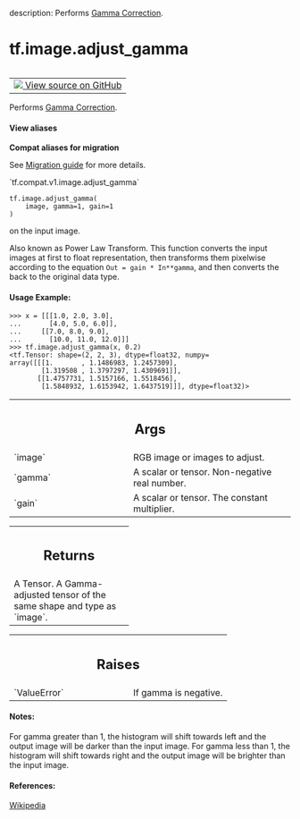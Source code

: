 description: Performs [Gamma Correction](http://en.wikipedia.org/wiki/Gamma_correction).

<div itemscope itemtype="http://developers.google.com/ReferenceObject">
<meta itemprop="name" content="tf.image.adjust_gamma" />
<meta itemprop="path" content="Stable" />
</div>

# tf.image.adjust_gamma

<!-- Insert buttons and diff -->

<table class="tfo-notebook-buttons tfo-api nocontent" align="left">
<td>
  <a target="_blank" href="https://github.com/tensorflow/tensorflow/blob/r2.4/tensorflow/python/ops/image_ops_impl.py#L2133-L2195">
    <img src="https://www.tensorflow.org/images/GitHub-Mark-32px.png" />
    View source on GitHub
  </a>
</td>
</table>



Performs [Gamma Correction](http://en.wikipedia.org/wiki/Gamma_correction).

<section class="expandable">
  <h4 class="showalways">View aliases</h4>
  <p>
<b>Compat aliases for migration</b>
<p>See
<a href="https://www.tensorflow.org/guide/migrate">Migration guide</a> for
more details.</p>
<p>`tf.compat.v1.image.adjust_gamma`</p>
</p>
</section>

<pre class="devsite-click-to-copy prettyprint lang-py tfo-signature-link">
<code>tf.image.adjust_gamma(
    image, gamma=1, gain=1
)
</code></pre>



<!-- Placeholder for "Used in" -->

on the input image.

Also known as Power Law Transform. This function converts the
input images at first to float representation, then transforms them
pixelwise according to the equation `Out = gain * In**gamma`,
and then converts the back to the original data type.

#### Usage Example:



```
>>> x = [[[1.0, 2.0, 3.0],
...       [4.0, 5.0, 6.0]],
...     [[7.0, 8.0, 9.0],
...       [10.0, 11.0, 12.0]]]
>>> tf.image.adjust_gamma(x, 0.2)
<tf.Tensor: shape=(2, 2, 3), dtype=float32, numpy=
array([[[1.       , 1.1486983, 1.2457309],
        [1.319508 , 1.3797297, 1.4309691]],
       [[1.4757731, 1.5157166, 1.5518456],
        [1.5848932, 1.6153942, 1.6437519]]], dtype=float32)>
```

<!-- Tabular view -->
 <table class="responsive fixed orange">
<colgroup><col width="214px"><col></colgroup>
<tr><th colspan="2"><h2 class="add-link">Args</h2></th></tr>

<tr>
<td>
`image`
</td>
<td>
RGB image or images to adjust.
</td>
</tr><tr>
<td>
`gamma`
</td>
<td>
A scalar or tensor. Non-negative real number.
</td>
</tr><tr>
<td>
`gain`
</td>
<td>
A scalar or tensor. The constant multiplier.
</td>
</tr>
</table>



<!-- Tabular view -->
 <table class="responsive fixed orange">
<colgroup><col width="214px"><col></colgroup>
<tr><th colspan="2"><h2 class="add-link">Returns</h2></th></tr>
<tr class="alt">
<td colspan="2">
A Tensor. A Gamma-adjusted tensor of the same shape and type as `image`.
</td>
</tr>

</table>



<!-- Tabular view -->
 <table class="responsive fixed orange">
<colgroup><col width="214px"><col></colgroup>
<tr><th colspan="2"><h2 class="add-link">Raises</h2></th></tr>

<tr>
<td>
`ValueError`
</td>
<td>
If gamma is negative.
</td>
</tr>
</table>



#### Notes:

For gamma greater than 1, the histogram will shift towards left and
the output image will be darker than the input image.
For gamma less than 1, the histogram will shift towards right and
the output image will be brighter than the input image.


#### References:

[Wikipedia](http://en.wikipedia.org/wiki/Gamma_correction)

